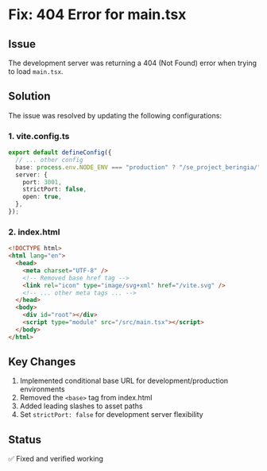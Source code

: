 # Fix: 404 Error for main.tsx

## Issue

The development server was returning a 404 (Not Found) error when trying to load `main.tsx`.

## Solution

The issue was resolved by updating the following configurations:

### 1. vite.config.ts

```typescript
export default defineConfig({
  // ... other config
  base: process.env.NODE_ENV === "production" ? "/se_project_beringia/" : "/",
  server: {
    port: 3001,
    strictPort: false,
    open: true,
  },
});
```

### 2. index.html

```html
<!DOCTYPE html>
<html lang="en">
  <head>
    <meta charset="UTF-8" />
    <!-- Removed base href tag -->
    <link rel="icon" type="image/svg+xml" href="/vite.svg" />
    <!-- ... other meta tags ... -->
  </head>
  <body>
    <div id="root"></div>
    <script type="module" src="/src/main.tsx"></script>
  </body>
</html>
```

## Key Changes

1. Implemented conditional base URL for development/production environments
2. Removed the `<base>` tag from index.html
3. Added leading slashes to asset paths
4. Set `strictPort: false` for development server flexibility

## Status

✅ Fixed and verified working
